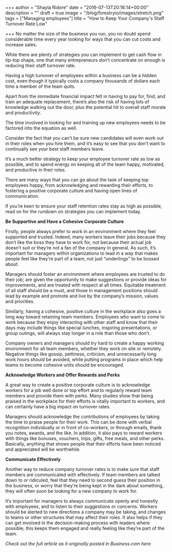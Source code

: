 +++
author = "Shayla Ridore"
date = "2016-07-13T20:16:14+00:00"
description = ""
draft = true
image = "/blog/forestryio/images/stretch.png"
tags = ["Managing employees"]
title = "How to Keep Your Company's Staff Turnover Rate Low"

+++
No matter the size of the business you run, you no doubt spend considerable time every year looking for ways that you can cut costs and increase sales.

While there are plenty of strategies you can implement to get cash flow in tip-top shape, one that many entrepreneurs don’t concentrate on enough is reducing their staff turnover rate.

Having a high turnover of employees within a business can be a hidden cost, even though it typically costs a company thousands of dollars each time a member of the team quits.

Apart from the immediate financial impact felt in having to pay for, find, and train an adequate replacement, there’s also the risk of having lots of knowledge walking out the door, plus the potential hit to overall staff morale and productivity.

The time involved in looking for and training up new employees needs to be factored into the equation as well.

Consider the fact that you can’t be sure new candidates will even work out in their roles when you hire them, and it’s easy to see that you don’t want to continually see your best staff members leave.

It’s a much better strategy to keep your employee turnover rate as low as possible, and to spend energy on keeping all of the team happy, motivated, and productive in their roles.

There are many ways that you can go about the task of keeping top employees happy, from acknowledging and rewarding their efforts, to fostering a positive corporate culture and having open lines of communication.

If you’re keen to ensure your staff retention rates stay as high as possible, read on for the rundown on strategies you can implement today.

**Be Supportive and Have a Cohesive Corporate Culture**

Firstly, people always prefer to work in an environment where they feel supported and trusted. Indeed, many workers leave their jobs because they don’t like the boss they have to work for, not because their actual job doesn’t suit or they’re not a fan of the company in general. As such, it’s important for managers within organizations to lead in a way that makes people feel like they’re part of a team, not just “underlings” to be bossed about.

Managers should foster an environment where employees are trusted to do their job; are given the opportunity to make suggestions or provide ideas for improvements, and are treated with respect at all times. Equitable treatment of all staff should be a must, and those in management positions should lead by example and promote and live by the company’s mission, values and priorities.

Similarly, having a cohesive, positive culture in the workplace also goes a long way toward retaining team members. Employees who want to come to work because they enjoy interacting with other staff and know that their days may include things like special lunches, inspiring presentations, or group outings, will always stay longer in a role than those who don’t.

Company owners and managers should try hard to create a happy working environment for all team members, whether they work on site or remotely. Negative things like gossip, pettiness, criticism, and unnecessarily long work hours should be avoided, while putting programs in place which help teams to become cohesive units should be encouraged.

**Acknowledge Workers and Offer Rewards and Perks**

A great way to create a positive corporate culture is to acknowledge workers for a job well done or top effort and to regularly reward team members and provide them with perks. Many studies show that being praised in the workplace for their efforts is vitally important to workers, and can certainly have a big impact on turnover rates.

Managers should acknowledge the contributions of employees by taking the time to praise people for their work. This can be done with verbal recognition individually or in front of co-workers, or through emails, thank you notes, awards, and the like. In addition, it also pays to reward workers with things like bonuses, vouchers, trips, gifts, free meals, and other perks. Basically, anything that shows people that their efforts have been noticed and appreciated will be worthwhile.

**Communicate Effectively**

Another way to reduce company turnover rates is to make sure that staff members are communicated with effectively. If team members are talked down to or ridiculed, feel that they need to second guess their position in the business, or worry that they’re being kept in the dark about something, they will often soon be looking for a new company to work for.

It’s important for managers to always communicate openly and honestly with employees, and to listen to their suggestions or concerns. Workers should be alerted to new directions a company may be taking, and changes to teams or other structures that may affect their roles. It also helps if they can get involved in the decision-making process with leaders where possible; this keeps them engaged and really feeling like they’re part of the team.

_Check out the full article as it originally posted in Business.com here_